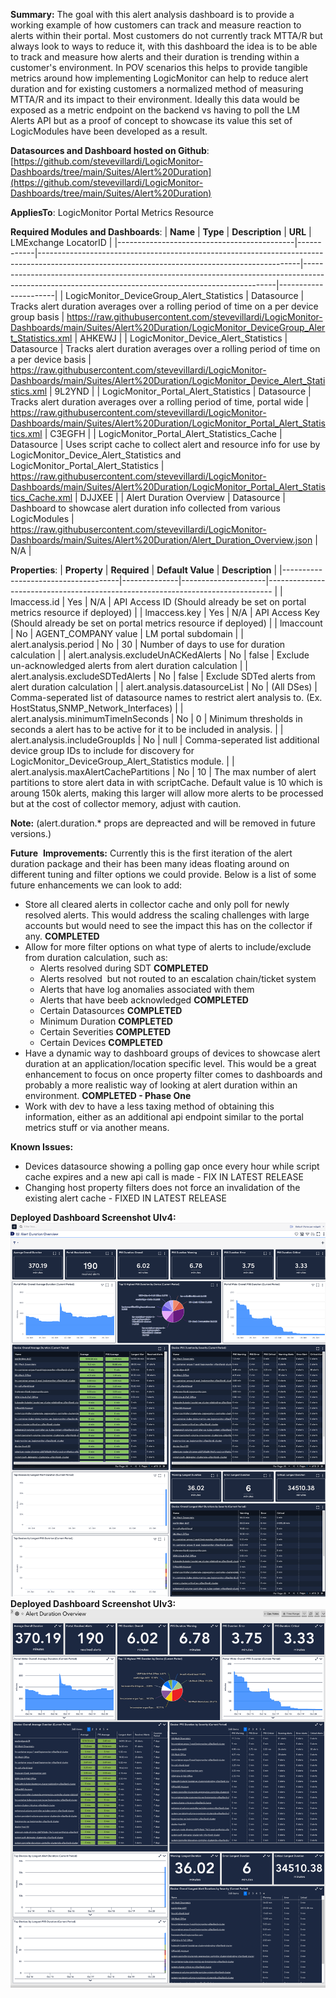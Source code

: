**Summary:**
The goal with this alert analysis dashboard is to provide a working example of how customers can track and measure reaction to alerts within their portal. Most customers do not currently track MTTA/R but always look to ways to reduce it, with this dashboard the idea is to be able to track and measure how alerts and their duration is trending within a customer's environment. In POV scenarios this helps to provide tangible metrics around how implementing LogicMonitor can help to reduce alert duration and for existing customers a normalized method of measuring MTTA/R and its impact to their environment. Ideally this data would be exposed as a metric endpoint on the backend vs having to poll the LM Alerts API but as a proof of concept to showcase its value this set of LogicModules have been developed as a result. 

**Datasources and Dashboard hosted on Github**: [https://github.com/stevevillardi/LogicMonitor-Dashboards/tree/main/Suites/Alert%20Duration](https://github.com/stevevillardi/LogicMonitor-Dashboards/tree/main/Suites/Alert%20Duration)

**AppliesTo**: LogicMonitor Portal Metrics Resource

**Required Modules and Dashboards**:
| **Name**                                   | **Type**   | **Description**                                                                                                                               | **URL**                                                                                                                                             | LMExchange LocatorID |
|--------------------------------------------|------------|-----------------------------------------------------------------------------------------------------------------------------------------------|-----------------------------------------------------------------------------------------------------------------------------------------------------|----------------------|
| LogicMonitor_DeviceGroup_Alert_Statistics       | Datasource | Tracks alert duration averages over a rolling period of time on a per device group basis                                                            | https://raw.githubusercontent.com/stevevillardi/LogicMonitor-Dashboards/main/Suites/Alert%20Duration/LogicMonitor_DeviceGroup_Alert_Statistics.xml       | AHKEWJ     |
| LogicMonitor_Device_Alert_Statistics       | Datasource | Tracks alert duration averages over a rolling period of time on a per device basis                                                            | https://raw.githubusercontent.com/stevevillardi/LogicMonitor-Dashboards/main/Suites/Alert%20Duration/LogicMonitor_Device_Alert_Statistics.xml       | 9L2YND     |
| LogicMonitor_Portal_Alert_Statistics       | Datasource | Tracks alert duration averages over a rolling period of time, portal wide                                                                     | https://raw.githubusercontent.com/stevevillardi/LogicMonitor-Dashboards/main/Suites/Alert%20Duration/LogicMonitor_Portal_Alert_Statistics.xml       | C3EGFH     |
| LogicMonitor_Portal_Alert_Statistics_Cache | Datasource | Uses script cache to collect alert and resource info for use by LogicMonitor_Device_Alert_Statistics and LogicMonitor_Portal_Alert_Statistics | https://raw.githubusercontent.com/stevevillardi/LogicMonitor-Dashboards/main/Suites/Alert%20Duration/LogicMonitor_Portal_Alert_Statistics_Cache.xml | DJJXEE     |
| Alert Duration Overview                    | Datasource | Dashboard to showcase alert duration info collected from various LogicModules                                                                 | https://raw.githubusercontent.com/stevevillardi/LogicMonitor-Dashboards/main/Suites/Alert%20Duration/Alert_Duration_Overview.json                   | N/A                  |

**Properties**:
| **Property**                        | **Required** | **Default Value**   | **Description**                                                                                                                                        |
|-------------------------------------|--------------|---------------------|-------------------------------------------------------------------------------                                                                         |
| lmaccess.id                         | Yes          | N/A                 | API Access ID (Should already be set on portal metrics resource if deployed)                                                                           |
| lmaccess.key                        | Yes          | N/A                 | API Access Key (Should already be set on portal metrics resource if deployed)                                                                          |
| lmaccount                           | No           | AGENT_COMPANY value | LM portal subdomain                                                                                                                                    |
| alert.analysis.period               | No           | 30                   | Number of days to use for duration calculation                                                                                                         |
| alert.analysis.excludeUnACKedAlerts | No           | false               | Exclude un-acknowledged alerts from alert duration calculation                                                                                         |
| alert.analysis.excludeSDTedAlerts   | No           | false               | Exclude SDTed alerts from alert duration calculation                                                                                                   |
| alert.analysis.datasourceList       | No           | (All DSes)          | Comma-seperated list of datasource names to restrict alert analysis to. (Ex. HostStatus,SNMP_Network_Interfaces)                                       |
| alert.analysis.minimumTimeInSeconds | No           | 0                   | Minimum thresholds in seconds a alert has to be active for it to be included in analysis.                                                              |
| alert.analysis.includeGroupIds      | No           | null                | Comma-seperated list additional device group IDs to include for discovery for LogicMonitor_DeviceGroup_Alert_Statistics module.                        |
| alert.analysis.maxAlertCachePartitions      | No           | 10                | The max number of alert partitions to store alert data in with scriptCache. Default value is 10 which is aroung 150k alerts, making this larger will allow more alerts to be processed but at the cost of collector memory, adjust with caution.

**Note:** (alert.duration.* props are depreacted and will be removed in future versions.)

**Future**  **Improvements:**
Currently this is the first iteration of the alert duration package and their has been many ideas floating around on different tuning and filter options we could provide. Below is a list of some future enhancements we can look to add:

*   Store all cleared alerts in collector cache and only poll for newly resolved alerts. This would address the scaling challenges with large accounts but would need to see the impact this has on the collector if any. **COMPLETED**
*   Allow for more filter options on what type of alerts to include/exclude from duration calculation, such as:
    *   Alerts resolved during SDT **COMPLETED**
    *   Alerts resolved  but not routed to an escalation chain/ticket system
    *   Alerts that have log anomalies associated with them
    *   Alerts that have beeb acknowledged **COMPLETED**
    *   Certain Datasources **COMPLETED**
    *   Minimum Duration **COMPLETED**
    *   Certain Severities **COMPLETED**
    *   Certain Devices **COMPLETED**
*   Have a dynamic way to dashboard groups of devices to showcase alert duration at an application/location specific level. This would be a great enhancement to focus on once property filter comes to dashboards and probably a more realistic way of looking at alert duration within an environment.  **COMPLETED - Phase One**
*   Work with dev to have a less taxing method of obtaining this information, either as an additional api endpoint similar to the portal metrics stuff or via another means.

**Known Issues:**
- Devices datasource showing a polling gap once every hour while script cache expires and a new api call is made - FIX IN LATEST RELEASE
- Changing host property filters does not force an invalidation of the existing alert cache - FIXED IN LATEST RELEASE

**Deployed Dashboard Screenshot UIv4:**
![v4 example](Images/v4.png)
**Deployed Dashboard Screenshot UIv3:**
![v3 example](Images/v3.png)